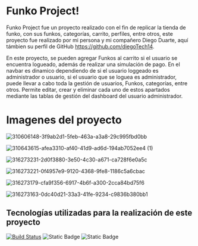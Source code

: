 # Funko Project!

Funko Project fue un proyecto realizado con el fin de replicar la tienda de funko, con sus funkos, categorías, carrito, perfiles, entre otros, este proyecto fue realizado por mi persona y mi compañero Diego Duarte, aquí támbien su perfil de GitHub https://github.com/diegoTech14.

En este proyecto, se pueden agregar Funkos al carrito si el usuario se encuentra logueado, además de realizar una simulación de pago.
En el navbar es dinamico dependiendo de si el usuario loggeado es administrador o usuario, si el usuario que se loguea es administrador, puede llevar a cabo toda la gestión de usuarios, Funkos, categorías, entre otros. Permite editar, crear y eliminar cada uno de estos apartados mediante las tablas de gestión del dashboard del usuario administrador.

# Imagenes del proyecto
![310606148-3f9ab2d1-5feb-463a-a3a8-29c995fbd0bb](https://github.com/QuiqueCode/funkoProject/assets/149546547/7adc6f9d-933b-45e4-be02-fa9732ac671e)

![310643615-afea3310-af40-41d9-ad6d-194ab7052ee4 (1)](https://github.com/QuiqueCode/funkoProject/assets/149546547/a1079373-972c-4d12-a87a-edd0ace5ef0d)

![316273231-2d0f3880-3e50-4c30-a671-ca728f6e0a5c](https://github.com/QuiqueCode/funkoProject/assets/149546547/5f6cfcb7-2844-4404-b1a7-41d157ddcb74)

![316273221-0f4957e9-9120-4368-9fe8-1186c5a6cbac](https://github.com/QuiqueCode/funkoProject/assets/149546547/16400882-9d19-4b59-902f-fad0a6e7a592)

![316273179-cfa9f356-6917-4b6f-a300-2cca84bd75f6](https://github.com/QuiqueCode/funkoProject/assets/149546547/1058b0ac-7be7-4a76-b10d-a3f701836faa)

![316273163-0dc40d21-33a3-41fe-9234-c9836b380bb1](https://github.com/QuiqueCode/funkoProject/assets/149546547/5e009276-c836-4da6-9dd2-73cebc2f5208)


## Tecnologías utilizadas para la realización de este proyecto


[![Build Status](https://img.shields.io/badge/build-MySQL-4479A1?style=for-the-badge&logo=MySQL&logoColor=white&label=%20&labelColor=black&color=4479A1&cacheSeconds=3600)](https://img.shields.io/badge/build-MySQL-4479A1?style=for-the-badge&logo=MySQL&logoColor=white&label=%20&labelColor=black&color=4479A1&cacheSeconds=3600) 
![Static Badge](https://img.shields.io/badge/https%3A%2F%2Fimg.shields.io%2Fbadge%2F%3AbadgeContent%3Fstyle%3Dfor-PHP-badge%26logo%3Dlaravel%26logoColor%3D%2523FF2D20%26label%3D%2520%26labelColor%3Dblack%26color%3D%2523FF2D20%26cacheSeconds%3D3600?style=for-the-badge&logo=php&logoColor=white&label=%20&labelColor=black&color=%23777BB4&cacheSeconds=3600) 
 ![Static Badge](https://img.shields.io/badge/https%3A%2F%2Fimg.shields.io%2Fbadge%2F%3AbadgeContent%3Fstyle%3Dfor-TypeScript-badge%26logo%3Dlaravel%26logoColor%3D%2523FF2D20%26label%3D%2520%26labelColor%3Dblack%26color%3D%2523FF2D20%26cacheSeconds%3D3600?style=for-the-badge&logo=typescript&logoColor=white&label=%20&labelColor=black&color=%233178C6&cacheSeconds=3600)

